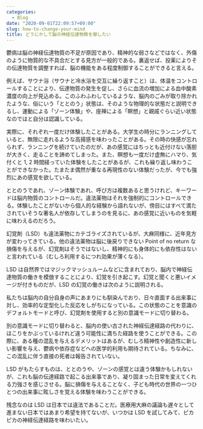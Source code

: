```yaml
---
categories:
  - Blog
date: "2020-09-01T22:09:57+09:00"
slug: how-to-change-your-mind
title: どうにかして脳の神経伝達物質を御したい
---
```


鬱病は脳の神経伝達物質の不足が原因であり、精神的な弱さなどではなく、外傷のように物質的な不具合だとする見方が一般的である。裏返せば、投薬によりその伝達物質を調整すれば、脳の機能をある程度制御することができると言える。

例えば、サウナ浴（サウナと冷水浴を交互に繰り返すこと）は、体温をコントロールすることにより、伝達物質の発生を促し、さらに血流の増加による血中酸素濃度の向上が見込める。このふわふわしているような、脳内のごみが取り除かれたような、俗にいう「ととのう」状態は、そのような物理的な状態だと説明できるし、運動による「ゾーン体験」や、座禅による「瞑想」と親戚ぐらい近い状態なのではと自分は認識している。

実際に、それぞれ一度だけ体験したことがある。大学生の時分にランニングしていると、無限に走れるような高揚感を味わったことがある。その時の快感が忘れられず、ランニングを続けていたのだが、あの感覚にはちっとも近付けない落胆が大きく、走ることを諦めてしまった。また、瞑想も一度だけ虚無にハマり、気付くと 1, 2 時間経っていた体験をしたことがあるが、これも繰り返し味わうことができなかった。たまたま偶然が重なる再現性のない体験だったが、今でも強烈にあの感覚を欲している。

ととのうであれ、ゾーン体験であれ、呼び方は複数あると思うけれど、キーワードは脳内物質のコントロールだ。違法薬物はそれを強制的にコントロールできる。体験したことがないから個人的な経験から語れないが、傍目にはすべて満たされていそうな著名人が依存してしまうのを見るに、あの感覚に近いものを気軽に味わえるのだろう。

幻覚剤（LSD）も違法薬物にカテゴライズされているが、大麻同様に、近年見方が変わってきている。他の違法薬物は脳に後戻りできない Point of no return な損傷を与えるが、幻覚剤はそうではないし、精神的にも身体的にも依存性はないと言われている（むしろ利用するにつれ効果が薄くなる）。

LSD は自然界ではマジックマッシュルームなどに含まれており、脳内で神経伝達物質の働きを模倣することにより、幻覚を引き起こす。幻覚と聞くと悪いイメージが付きものだが、LSD の幻覚の働きは次のように説明される。

私たちは脳内の自分自身の声にあまりにも馴染んでおり、日々直面する出来事に対し、効率的な定型化した反応をしがちになっている。この状態のことを意識のデフォルトモードと呼び、幻覚剤を使用すると別の意識モードに切り替わる。

別の意識モードに切り替わると、脳内の使い古された神経伝達経路の代わりに、ほこりをかぶっているけれど違う可能性に満ちた経路を使うことができる。この際に、ある種の混乱を与えるデメリットはあるが、むしろ精神性や創造性に新しい影響を与え、鬱病や依存症などへの医学的利用も期待されている。ちなみに、この混乱に伴う直接の死者は報告されていない。

LSD がもたらすものは、ととのうや、ゾーンの感覚とは違う体験かもしれないが、これも脳の伝達経路で起こる出来事であり、凝り固まった日常を変えてくれる力強さを感じさせる。脳に損傷を与えることなく、子ども時代の世界の一つひとつの出来事に眩しさを覚える体験を味わうことができる。

残念なのは LSD は日本では違法であることだ。医療用大麻の議論も遅々として進まない日本ではあまり希望を持てないが、いつかは LSD を試してみて、ピカピカの神経伝達経路を味わいたい。

<amazon id="4750516376" title="幻覚剤は役に立つのか" src="https://images-na.ssl-images-amazon.com/images/I/51WdhZonFaL._SX338_BO1,204,203,200_.jpg">

<amazon id="4863134703" title="マリファナ 世界の大麻最新事情" src="https://images-na.ssl-images-amazon.com/images/I/51G7gv3RLXL._SX342_BO1,204,203,200_.jpg">
